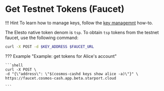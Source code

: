 
# Get Testnet Tokens (Faucet)

!!! Hint 
    To learn how to manage keys, follow the [key managemnt](./chain_002_key_managemnt.md) how-to.

The Elesto native token denom is `tsp`. To obtain `tsp` tokens from the testnet faucet, use the following command:

```sh 
curl -X POST -d $KEY_ADDRESS $FAUCET_URL 
```


??? Example "Example: get tokens for Alice's account"
    
    ```shell
    curl -X POST \
    -d "{\"address\": \"$(cosmos-cashd keys show alice -a)\"}" \
    https://faucet.cosmos-cash.app.beta.starport.cloud

    ```
